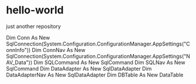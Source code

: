 # hello-world
just another repository


 Dim Conn As New SqlConnection(System.Configuration.ConfigurationManager.AppSettings("ConnInfo"))
    Dim ConnNav As New SqlConnection(System.Configuration.ConfigurationManager.AppSettings("NAV_Data"))
    Dim SQLCommand As New SqlCommand
    Dim SQLNav As New SqlCommand
    Dim DataAdapter As New SqlDataAdapter
    Dim DataAdapterNav As New SqlDataAdapter
    Dim DBTable As New DataTable
